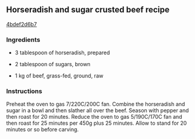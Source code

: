 ## Horseradish and sugar crusted beef recipe

[4bdef2d6b7](http://www.lovefood.com/guide/recipes/16090/horseradish-and-sugar-crusted-beef-recipe)

### Ingredients

 - 3 tablespoon of horseradish, prepared

 - 2 tablespoon of sugars, brown

 - 1 kg of beef, grass-fed, ground, raw

### Instructions

Preheat the oven to gas 7/220C/200C fan. Combine the horseradish and sugar in a bowl and then slather all over the beef. Season with pepper and then roast for 20 minutes. Reduce the oven to gas 5/190C/170C fan and then roast for 25 minutes per 450g plus 25 minutes. Allow to stand for 20 minutes or so before carving.